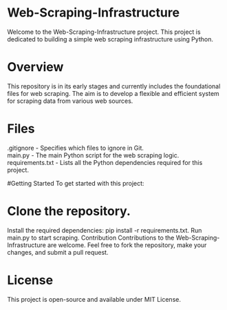 # Web-Scraping-Infrastructure
Welcome to the Web-Scraping-Infrastructure project. This project is dedicated to building a simple web scraping infrastructure using Python.

# Overview
This repository is in its early stages and currently includes the foundational files for web scraping. The aim is to develop a flexible and efficient system for scraping data from various web sources.

# Files
.gitignore - Specifies which files to ignore in Git.\
main.py - The main Python script for the web scraping logic.\
requirements.txt - Lists all the Python dependencies required for this project.

#Getting Started
To get started with this project:

# Clone the repository.
Install the required dependencies: pip install -r requirements.txt.
Run main.py to start scraping.
Contribution
Contributions to the Web-Scraping-Infrastructure are welcome. Feel free to fork the repository, make your changes, and submit a pull request.

# License
This project is open-source and available under MIT License.
